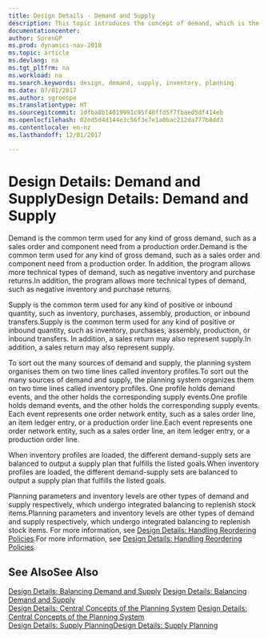 ```yaml
---
title: Design Details - Demand and Supply
description: This topic introduces the concept of demand, which is the common term used for any kind of gross demand, such as a sales order and component need from a production order.
documentationcenter: 
author: SorenGP
ms.prod: dynamics-nav-2018
ms.topic: article
ms.devlang: na
ms.tgt_pltfrm: na
ms.workload: na
ms.search.keywords: design, demand, supply, inventory, planning
ms.date: 07/01/2017
ms.author: sgroespe
ms.translationtype: HT
ms.sourcegitcommit: 1dfba8b14019991c95f40ffd5f7fbaed5df414eb
ms.openlocfilehash: 02ed5d4d144e3c56f3e7e1a0bac212da777b8dd3
ms.contentlocale: en-nz
ms.lasthandoff: 12/01/2017

---
```

# <a name="design-details-demand-and-supply"></a><span data-ttu-id="d50ab-103">Design Details: Demand and Supply</span><span class="sxs-lookup"><span data-stu-id="d50ab-103">Design Details: Demand and Supply</span></span>
<span data-ttu-id="d50ab-104">Demand is the common term used for any kind of gross demand, such as a sales order and component need from a production order.</span><span class="sxs-lookup"><span data-stu-id="d50ab-104">Demand is the common term used for any kind of gross demand, such as a sales order and component need from a production order.</span></span> <span data-ttu-id="d50ab-105">In addition, the program allows more technical types of demand, such as negative inventory and purchase returns.</span><span class="sxs-lookup"><span data-stu-id="d50ab-105">In addition, the program allows more technical types of demand, such as negative inventory and purchase returns.</span></span>  
  
<span data-ttu-id="d50ab-106">Supply is the common term used for any kind of positive or inbound quantity, such as inventory, purchases, assembly, production, or inbound transfers.</span><span class="sxs-lookup"><span data-stu-id="d50ab-106">Supply is the common term used for any kind of positive or inbound quantity, such as inventory, purchases, assembly, production, or inbound transfers.</span></span> <span data-ttu-id="d50ab-107">In addition, a sales return may also represent supply.</span><span class="sxs-lookup"><span data-stu-id="d50ab-107">In addition, a sales return may also represent supply.</span></span>  
  
<span data-ttu-id="d50ab-108">To sort out the many sources of demand and supply, the planning system organises them on two time lines called inventory profiles.</span><span class="sxs-lookup"><span data-stu-id="d50ab-108">To sort out the many sources of demand and supply, the planning system organizes them on two time lines called inventory profiles.</span></span> <span data-ttu-id="d50ab-109">One profile holds demand events, and the other holds the corresponding supply events.</span><span class="sxs-lookup"><span data-stu-id="d50ab-109">One profile holds demand events, and the other holds the corresponding supply events.</span></span> <span data-ttu-id="d50ab-110">Each event represents one order network entity, such as a sales order line, an item ledger entry, or a production order line.</span><span class="sxs-lookup"><span data-stu-id="d50ab-110">Each event represents one order network entity, such as a sales order line, an item ledger entry, or a production order line.</span></span>  
  
<span data-ttu-id="d50ab-111">When inventory profiles are loaded, the different demand-supply sets are balanced to output a supply plan that fulfills the listed goals.</span><span class="sxs-lookup"><span data-stu-id="d50ab-111">When inventory profiles are loaded, the different demand-supply sets are balanced to output a supply plan that fulfills the listed goals.</span></span>  
  
<span data-ttu-id="d50ab-112">Planning parameters and inventory levels are other types of demand and supply respectively, which undergo integrated balancing to replenish stock items.</span><span class="sxs-lookup"><span data-stu-id="d50ab-112">Planning parameters and inventory levels are other types of demand and supply respectively, which undergo integrated balancing to replenish stock items.</span></span> <span data-ttu-id="d50ab-113">For more information, see [Design Details: Handling Reordering Policies](design-details-handling-reordering-policies.md).</span><span class="sxs-lookup"><span data-stu-id="d50ab-113">For more information, see [Design Details: Handling Reordering Policies](design-details-handling-reordering-policies.md).</span></span>  
  
## <a name="see-also"></a><span data-ttu-id="d50ab-114">See Also</span><span class="sxs-lookup"><span data-stu-id="d50ab-114">See Also</span></span>  
<span data-ttu-id="d50ab-115">[Design Details: Balancing Demand and Supply](design-details-balancing-demand-and-supply.md) </span><span class="sxs-lookup"><span data-stu-id="d50ab-115">[Design Details: Balancing Demand and Supply](design-details-balancing-demand-and-supply.md) </span></span>  
<span data-ttu-id="d50ab-116">[Design Details: Central Concepts of the Planning System](design-details-central-concepts-of-the-planning-system.md) </span><span class="sxs-lookup"><span data-stu-id="d50ab-116">[Design Details: Central Concepts of the Planning System](design-details-central-concepts-of-the-planning-system.md) </span></span>  
[<span data-ttu-id="d50ab-117">Design Details: Supply Planning</span><span class="sxs-lookup"><span data-stu-id="d50ab-117">Design Details: Supply Planning</span></span>](design-details-supply-planning.md)
